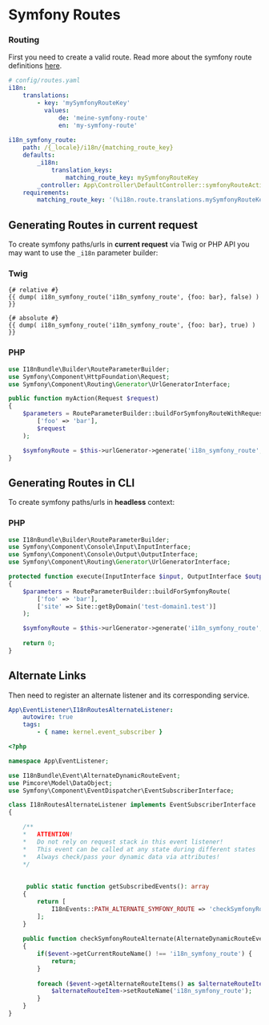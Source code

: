 # Symfony Routes

### Routing
First you need to create a valid route. Read more about the symfony route definitions [here](./1_I18n.md#symfony-routes).

```yaml
# config/routes.yaml
i18n:
    translations:
        - key: 'mySymfonyRouteKey'
          values:
              de: 'meine-symfony-route'
              en: 'my-symfony-route'
              
i18n_symfony_route:
    path: /{_locale}/i18n/{matching_route_key}
    defaults:
        _i18n:
            translation_keys:
                matching_route_key: mySymfonyRouteKey
        _controller: App\Controller\DefaultController::symfonyRouteAction
    requirements:
        matching_route_key: '(%i18n.route.translations.mySymfonyRouteKey%)' ## returns (meine-symfony-route|my-symfony-route)
```

## Generating Routes in current request
To create symfony paths/urls in **current request** via Twig or PHP API
you may want to use the `_i18n` parameter builder:

### Twig
```twig
{# relative #}
{{ dump( i18n_symfony_route('i18n_symfony_route', {foo: bar}, false) ) }}

{# absolute #}
{{ dump( i18n_symfony_route('i18n_symfony_route', {foo: bar}, true) ) }}
```

### PHP
```php
use I18nBundle\Builder\RouteParameterBuilder;
use Symfony\Component\HttpFoundation\Request;
use Symfony\Component\Routing\Generator\UrlGeneratorInterface;

public function myAction(Request $request) 
{
    $parameters = RouteParameterBuilder::buildForSymfonyRouteWithRequest(
        ['foo' => 'bar'],
        $request
    );

    $symfonyRoute = $this->urlGenerator->generate('i18n_symfony_route', $parameters, UrlGeneratorInterface::ABSOLUTE_URL);
}
```

## Generating Routes in CLI
To create symfony paths/urls in **headless** context:

### PHP
```php
use I18nBundle\Builder\RouteParameterBuilder;
use Symfony\Component\Console\Input\InputInterface;
use Symfony\Component\Console\Output\OutputInterface;
use Symfony\Component\Routing\Generator\UrlGeneratorInterface;

protected function execute(InputInterface $input, OutputInterface $output): int
{
    $parameters = RouteParameterBuilder::buildForSymfonyRoute(
        ['foo' => 'bar'],
        ['site' => Site::getByDomain('test-domain1.test')]
    );

    $symfonyRoute = $this->urlGenerator->generate('i18n_symfony_route', $parameters, UrlGeneratorInterface::ABSOLUTE_URL);
    
    return 0;
}
```

## Alternate Links
Then need to register an alternate listener and its corresponding service.

```yaml
App\EventListener\I18nRoutesAlternateListener:
    autowire: true
    tags:
        - { name: kernel.event_subscriber }
```

```php
<?php

namespace App\EventListener;

use I18nBundle\Event\AlternateDynamicRouteEvent;
use Pimcore\Model\DataObject;
use Symfony\Component\EventDispatcher\EventSubscriberInterface;

class I18nRoutesAlternateListener implements EventSubscriberInterface
{

    /**
    *   ATTENTION!
    *   Do not rely on request stack in this event listener!
    *   This event can be called at any state during different states
    *   Always check/pass your dynamic data via attributes! 
    */
    
    
     public static function getSubscribedEvents(): array
    {
        return [
            I18nEvents::PATH_ALTERNATE_SYMFONY_ROUTE => 'checkSymfonyRouteAlternate',
        ];
    }
        
    public function checkSymfonyRouteAlternate(AlternateDynamicRouteEvent $event): void
    {
        if($event->getCurrentRouteName() !== 'i18n_symfony_route') {
            return;
        }
                
        foreach ($event->getAlternateRouteItems() as $alternateRouteItem) {
            $alternateRouteItem->setRouteName('i18n_symfony_route');
        }
    }
}
```
